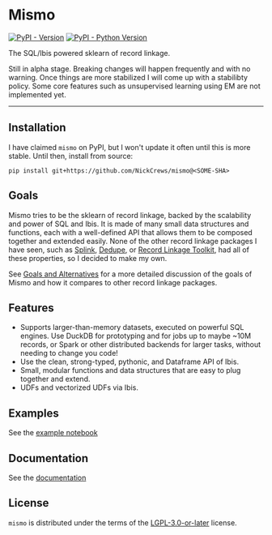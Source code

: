 # Mismo

[![PyPI - Version](https://img.shields.io/pypi/v/mismo.svg)](https://pypi.org/project/mismo)
[![PyPI - Python Version](https://img.shields.io/pypi/pyversions/mismo.svg)](https://pypi.org/project/mismo)

The SQL/Ibis powered sklearn of record linkage.

Still in alpha stage. Breaking changes will happen frequently
and with no warning. Once things are more stabilized I
will come up with a stabilibty policy. Some core features such
as unsupervised learning using EM are not implemented yet.

-----

## Installation

I have claimed `mismo` on PyPI, but I won't update it often
until this is more stable. Until then, install from source:

```console
pip install git+https://github.com/NickCrews/mismo@<SOME-SHA>
```

## Goals

Mismo tries to be the sklearn of record linkage, backed by the scalability
and power of SQL and Ibis. It is made of many small
data structures and functions, each with a well-defined API that allows them
to be composed together and extended easily. None of the other record linkage
packages I have seen, such as
[Splink](https://github.com/moj-analytical-services/splink),
[Dedupe](https://www.github.com/dedupeio/dedupe), or
[Record Linkage Toolkit](https://github.com/J535D165/recordlinkage),
had all of these properties, so I decided to make my own.

See [Goals and Alternatives](https://nickcrews.github.io/mismo/concepts/goals_and_alternatives)
for a more detailed discussion of the goals of Mismo and how it compares to other
record linkage packages.

## Features
- Supports larger-than-memory datasets, executed on powerful SQL engines.
  Use DuckDB for prototyping and for jobs up to maybe ~10M records,
  or Spark or other distributed backends for larger tasks, without
  needing to change you code!
- Use the clean, strong-typed, pythonic, and Dataframe API of Ibis.
- Small, modular functions and data structures that are easy to plug together
  and extend.
- UDFs and vectorized UDFs via Ibis.

## Examples

See the [example notebook](https://nickcrews.github.io/mismo/examples/patent_deduplication)

## Documentation

See the [documentation](https://nickcrews.github.io/mismo)

## License

`mismo` is distributed under the terms of the
[LGPL-3.0-or-later](https://spdx.org/licenses/LGPL-3.0-or-later.html) license.
